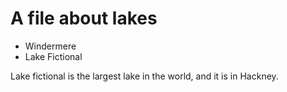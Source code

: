 A file about lakes
==================

* Windermere
* Lake Fictional

Lake fictional is the largest lake in the world, and it is in Hackney.


